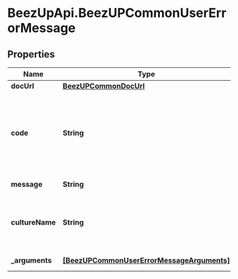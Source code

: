 # BeezUpApi.BeezUPCommonUserErrorMessage

## Properties
Name | Type | Description | Notes
------------ | ------------- | ------------- | -------------
**docUrl** | [**BeezUPCommonDocUrl**](BeezUPCommonDocUrl.md) |  | [optional] 
**code** | **String** | the error code. The error code can be a pattern containing the argument&#39;s name | 
**message** | **String** | The error message | 
**cultureName** | **String** | If the error is translated, the culture name will be indicated | [optional] 
**_arguments** | [**[BeezUPCommonUserErrorMessageArguments]**](BeezUPCommonUserErrorMessageArguments.md) | a dictionary string/object | [optional] 


